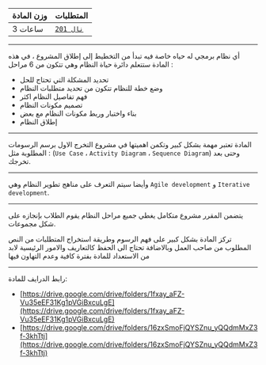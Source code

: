 | وزن المادة | المتطلبات |  
|---|---|  
| 3 ساعات | [`نال 201`](https://infosystems.blog/plan-study/course/IS-201)|

---

<!-- start -->

أي نظام برمجي له حياه خاصة فيه تبدأ من التخطيط إلى إطلاق المشروع ، في هذه المادة ستتعلم دائرة حياة النظام وهي تتكون من 6
مراحل :

* تحديد المشكلة التي تحتاج للحل
* وضع خطة للنظام تتكون من تحديد متطلبات النظام
* فهم تفاصيل النظام اكثر
* تصميم مكونات النظام
* بناء واختبار وربط مكونات النظام مع بعض
* إطلاق النظام

---
المادة تعتبر مهمة بشكل كبير وتكمن اهميتها في مشروع التخرج الاول برسم الرسومات المطلوبة مثل : (`Use Case`
، `Activity Diagram` ، `Sequence Diagram`) وحتى بعد تخرجك.

---
وأيضا سيتم التعرف على مناهج تطوير النظام وهي `Agile development` و `Iterative development`.

---
يتضمن المقرر مشروع متكامل يغطي جميع مراحل النظام يقوم الطلاب بإنجازه على شكل مجموعات.

تركز المادة بشكل كبير على فهم الرسوم وطريقة استخراج المتطلبات من النص المطلوب من صاحب العمل وبالاضافة تحتاج الى الحفظ
كالتعاريف والامور الرئيسية لابد من الاستعداد للمادة بفترة كافية وعدم التهاون فيها

---
رابط الدرايف للمادة:<br>
* [https://drive.google.com/drive/folders/1fxay_aFZ-Vu35eEF31Kg1pVGiBxcuLgE](https://drive.google.com/drive/folders/1fxay_aFZ-Vu35eEF31Kg1pVGiBxcuLgE)
* [https://drive.google.com/drive/folders/16zxSmoFjQYSZnu_yQQdmMxZ3f-3khTtj](https://drive.google.com/drive/folders/16zxSmoFjQYSZnu_yQQdmMxZ3f-3khTtj)